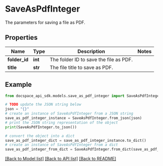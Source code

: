 # SaveAsPdfInteger
The parameters for saving a file as PDF.

## Properties

Name | Type | Description | Notes
------------ | ------------- | ------------- | -------------
**folder_id** | **int** | The folder ID to save the file as PDF. | 
**title** | **str** | The file title to save as PDF. | 

## Example

```python
from docspace_api_sdk.models.save_as_pdf_integer import SaveAsPdfInteger

# TODO update the JSON string below
json = "{}"
# create an instance of SaveAsPdfInteger from a JSON string
save_as_pdf_integer_instance = SaveAsPdfInteger.from_json(json)
# print the JSON string representation of the object
print(SaveAsPdfInteger.to_json())

# convert the object into a dict
save_as_pdf_integer_dict = save_as_pdf_integer_instance.to_dict()
# create an instance of SaveAsPdfInteger from a dict
save_as_pdf_integer_from_dict = SaveAsPdfInteger.from_dict(save_as_pdf_integer_dict)
```
[[Back to Model list]](../README.md#documentation-for-models) [[Back to API list]](../README.md#documentation-for-api-endpoints) [[Back to README]](../README.md)


